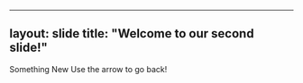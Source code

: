 -----------
layout: slide
title: "Welcome to our second slide!"
---
Something New
Use the arrow to go back!
